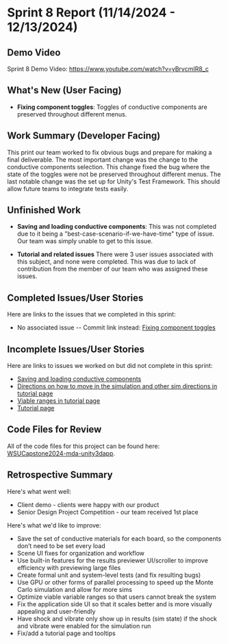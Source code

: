 # Sprint 8 Report (11/14/2024 - 12/13/2024)

## Demo Video
Sprint 8 Demo Video: https://www.youtube.com/watch?v=yBrvcmIR8_c

## What's New (User Facing)
* **Fixing component toggles**: Toggles of conductive components are preserved throughout different menus. 

## Work Summary (Developer Facing)
This print our team worked to fix obvious bugs and prepare for making a final deliverable. The most important change was the change to the conductive components selection. This change fixed the bug where the state of the toggles were not be preserved throughout different menus. The last notable change was the set up for Unity's Test Framework. This should allow future teams to integrate tests easily. 

## Unfinished Work
* **Saving and loading conductive components**: This was not completed due to it being a "best-case-scenario-if-we-have-time" type of issue. Our team was simply unable to get to this issue.

* **Tutorial and related issues** There were 3 user issues associated with this subject, and none were completed. This was due to lack of contribution from the member of our team who was assigned these issues. 

## Completed Issues/User Stories
Here are links to the issues that we completed in this sprint:
* No associated issue -- Commit link instead: [Fixing component toggles](https://github.com/WSUCptSCapstone-S24-F24/-mda-unity3dapp-/commit/237420c48df91a1a7e73158b24dfb9c8d767206c)

## Incomplete Issues/User Stories
Here are links to issues we worked on but did not complete in this sprint:
* [Saving and loading conductive components](https://github.com/WSUCptSCapstone-S24-F24/-mda-unity3dapp-/issues/99)
* [Directions on how to move in the simulation and other sim directions in tutorial page](https://github.com/WSUCptSCapstone-S24-F24/-mda-unity3dapp-/issues/83)
* [Viable ranges in tutorial page](https://github.com/WSUCptSCapstone-S24-F24/-mda-unity3dapp-/issues/82)
* [Tutorial page](https://github.com/WSUCptSCapstone-S24-F24/-mda-unity3dapp-/issues/15)


## Code Files for Review
All of the code files for this project can be found here:  
[WSUCapstone2024-mda-unity3dapp](https://github.com/WSUCptSCapstone-S24-F24/-mda-unity3dapp-).

## Retrospective Summary
Here's what went well:
* Client demo - clients were happy with our product
* Senior Design Project Competition - our team received 1st place

Here's what we'd like to improve:
* Save the set of conductive materials for each board, so the components don’t need to be set every load
* Scene UI fixes for organization and workflow
* Use built-in features for the results previewer UI/scroller to improve efficiency with previewing large files
* Create formal unit and system-level tests (and fix resulting bugs)
* Use GPU or other forms of parallel processing to speed up the Monte Carlo simulation and allow for more sims
* Optimize viable variable ranges so that users cannot break the system
* Fix the application side UI so that it scales better and is more visually appealing and user-friendly 
* Have shock and vibrate only show up in results (sim state) if the shock and vibrate were enabled for the simulation run
* Fix/add a tutorial page and tooltips


